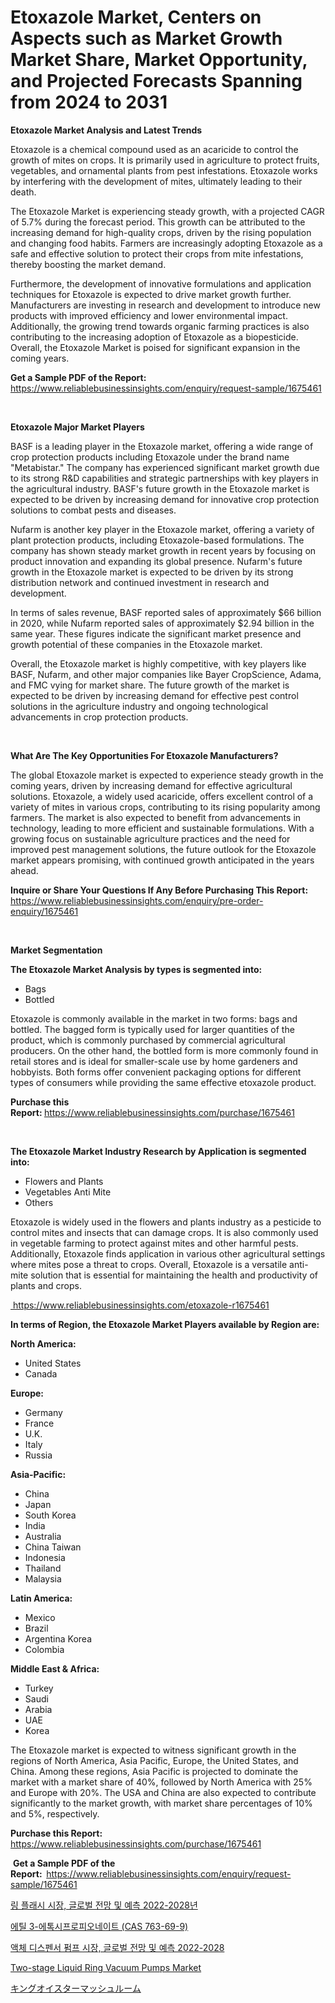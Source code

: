 <p><h1>Etoxazole Market, Centers on Aspects such as Market Growth Market Share, Market Opportunity, and Projected Forecasts Spanning from 2024 to 2031</h1></p><p><strong>Etoxazole Market Analysis and Latest Trends</strong></p>
<p><p>Etoxazole is a chemical compound used as an acaricide to control the growth of mites on crops. It is primarily used in agriculture to protect fruits, vegetables, and ornamental plants from pest infestations. Etoxazole works by interfering with the development of mites, ultimately leading to their death.</p><p>The Etoxazole Market is experiencing steady growth, with a projected CAGR of 5.7% during the forecast period. This growth can be attributed to the increasing demand for high-quality crops, driven by the rising population and changing food habits. Farmers are increasingly adopting Etoxazole as a safe and effective solution to protect their crops from mite infestations, thereby boosting the market demand.</p><p>Furthermore, the development of innovative formulations and application techniques for Etoxazole is expected to drive market growth further. Manufacturers are investing in research and development to introduce new products with improved efficiency and lower environmental impact. Additionally, the growing trend towards organic farming practices is also contributing to the increasing adoption of Etoxazole as a biopesticide. Overall, the Etoxazole Market is poised for significant expansion in the coming years.</p></p>
<p><strong>Get a Sample PDF of the Report:&nbsp;</strong> <a href="https://www.reliablebusinessinsights.com/enquiry/request-sample/1675461">https://www.reliablebusinessinsights.com/enquiry/request-sample/1675461</a></p>
<p>&nbsp;</p>
<p><strong>Etoxazole Major Market Players</strong></p>
<p><p>BASF is a leading player in the Etoxazole market, offering a wide range of crop protection products including Etoxazole under the brand name "Metabistar." The company has experienced significant market growth due to its strong R&D capabilities and strategic partnerships with key players in the agricultural industry. BASF's future growth in the Etoxazole market is expected to be driven by increasing demand for innovative crop protection solutions to combat pests and diseases.</p><p>Nufarm is another key player in the Etoxazole market, offering a variety of plant protection products, including Etoxazole-based formulations. The company has shown steady market growth in recent years by focusing on product innovation and expanding its global presence. Nufarm's future growth in the Etoxazole market is expected to be driven by its strong distribution network and continued investment in research and development.</p><p>In terms of sales revenue, BASF reported sales of approximately $66 billion in 2020, while Nufarm reported sales of approximately $2.94 billion in the same year. These figures indicate the significant market presence and growth potential of these companies in the Etoxazole market.</p><p>Overall, the Etoxazole market is highly competitive, with key players like BASF, Nufarm, and other major companies like Bayer CropScience, Adama, and FMC vying for market share. The future growth of the market is expected to be driven by increasing demand for effective pest control solutions in the agriculture industry and ongoing technological advancements in crop protection products.</p></p>
<p>&nbsp;</p>
<p><strong>What Are The Key Opportunities For Etoxazole Manufacturers?</strong></p>
<p><p>The global Etoxazole market is expected to experience steady growth in the coming years, driven by increasing demand for effective agricultural solutions. Etoxazole, a widely used acaricide, offers excellent control of a variety of mites in various crops, contributing to its rising popularity among farmers. The market is also expected to benefit from advancements in technology, leading to more efficient and sustainable formulations. With a growing focus on sustainable agriculture practices and the need for improved pest management solutions, the future outlook for the Etoxazole market appears promising, with continued growth anticipated in the years ahead.</p></p>
<p><strong>Inquire or Share Your Questions If Any Before Purchasing This Report:</strong> <a href="https://www.reliablebusinessinsights.com/enquiry/pre-order-enquiry/1675461">https://www.reliablebusinessinsights.com/enquiry/pre-order-enquiry/1675461</a></p>
<p>&nbsp;</p>
<p><strong>Market Segmentation</strong></p>
<p><strong>The Etoxazole Market Analysis by types is segmented into:</strong></p>
<p><ul><li>Bags</li><li>Bottled</li></ul></p>
<p><p>Etoxazole is commonly available in the market in two forms: bags and bottled. The bagged form is typically used for larger quantities of the product, which is commonly purchased by commercial agricultural producers. On the other hand, the bottled form is more commonly found in retail stores and is ideal for smaller-scale use by home gardeners and hobbyists. Both forms offer convenient packaging options for different types of consumers while providing the same effective etoxazole product.</p></p>
<p><strong>Purchase this Report:&nbsp;</strong><a href="https://www.reliablebusinessinsights.com/purchase/1675461">https://www.reliablebusinessinsights.com/purchase/1675461</a></p>
<p>&nbsp;</p>
<p><strong>The Etoxazole Market Industry Research by Application is segmented into:</strong></p>
<p><ul><li>Flowers and Plants</li><li>Vegetables Anti Mite</li><li>Others</li></ul></p>
<p><p>Etoxazole is widely used in the flowers and plants industry as a pesticide to control mites and insects that can damage crops. It is also commonly used in vegetable farming to protect against mites and other harmful pests. Additionally, Etoxazole finds application in various other agricultural settings where mites pose a threat to crops. Overall, Etoxazole is a versatile anti-mite solution that is essential for maintaining the health and productivity of plants and crops.</p></p>
<p><a href="https://www.reliablebusinessinsights.com/etoxazole-r1675461">&nbsp;https://www.reliablebusinessinsights.com/etoxazole-r1675461</a></p>
<p><strong>In terms of Region, the Etoxazole Market Players available by Region are:</strong></p>
<p>
    <p> <strong> North America: </strong>
        <ul>
            <li>United States</li>
            <li>Canada</li>
        </ul>
        </p> 
    <p> <strong> Europe: </strong>
        <ul>
            <li>Germany</li>
            <li>France</li>
            <li>U.K.</li>
            <li>Italy</li>
            <li>Russia</li>
        </ul>
        </p> 
    <p> <strong> Asia-Pacific: </strong>
        <ul>
            <li>China</li>
            <li>Japan</li>
            <li>South Korea</li>
            <li>India</li>
            <li>Australia</li>
            <li>China Taiwan</li>
            <li>Indonesia</li>
            <li>Thailand</li>
            <li>Malaysia</li>
        </ul>
        </p> 
    <p> <strong> Latin America: </strong>
        <ul>
            <li>Mexico</li>
            <li>Brazil</li>
            <li>Argentina Korea</li>
            <li>Colombia</li>
        </ul>
        </p> 
    <p> <strong> Middle East & Africa: </strong>
        <ul>
            <li>Turkey</li>
            <li>Saudi</li>
            <li>Arabia</li>
            <li>UAE</li>
            <li>Korea</li>
        </ul>
    </p>
    </p>
<p><p>The Etoxazole market is expected to witness significant growth in the regions of North America, Asia Pacific, Europe, the United States, and China. Among these regions, Asia Pacific is projected to dominate the market with a market share of 40%, followed by North America with 25% and Europe with 20%. The USA and China are also expected to contribute significantly to the market growth, with market share percentages of 10% and 5%, respectively.</p></p>
<p><strong>Purchase this Report: </strong><a href="https://www.reliablebusinessinsights.com/purchase/1675461">https://www.reliablebusinessinsights.com/purchase/1675461</a></p>
<p>&nbsp;<strong>Get a Sample PDF of the Report:&nbsp;&nbsp;</strong><a href="https://www.reliablebusinessinsights.com/enquiry/request-sample/1675461">https://www.reliablebusinessinsights.com/enquiry/request-sample/1675461</a></p>
<p><strong></strong></p>
<p><p><a href="https://github.com/airdroplover110/Market-Research-Report-List-1/blob/main/9675039131024.md">링 플래시 시장, 글로벌 전망 및 예측 2022-2028년</a></p><p><a href="https://medium.com/@mayekuhic00/%EC%97%90%ED%8B%B8-3-%EC%97%90%ED%86%A1%EC%8B%9C-%ED%94%84%EB%A1%9C%ED%94%BC%EC%98%A4%EB%84%A4%EC%9D%B4%ED%8A%B8-cas-763-69-9-%EC%8B%9C%EC%9E%A5-2031%EB%85%84%EA%B9%8C%EC%A7%80-%EC%84%B1%EA%B3%B5%EC%A0%81%EC%9D%B8-%EB%B9%84%EC%A6%88%EB%8B%88%EC%8A%A4-%EC%A0%84%EB%9E%B5%EC%9D%98-%EC%97%B4%EC%87%A0-%EC%98%88%EC%B8%A1-658443e191ec">에틸 3-에톡시프로피오네이트 (CAS 763-69-9)</a></p><p><a href="https://github.com/nhaiquang84/Market-Research-Report-List-1/blob/main/6031593131023.md">액체 디스펜서 펌프 시장, 글로벌 전망 및 예측 2022-2028</a></p><p><a href="https://github.com/pennyaldbrittonh658/Market-Research-Report-List-1/blob/main/two-stage-liquid-ring-vacuum-pumps-market.md">Two-stage Liquid Ring Vacuum Pumps Market</a></p><p><a href="https://medium.com/@desekay3566/%E3%82%AD%E3%83%B3%E3%82%B0%E3%82%AA%E3%82%A4%E3%82%B9%E3%82%BF%E3%83%BC%E3%83%9E%E3%83%83%E3%82%B7%E3%83%A5%E3%83%AB%E3%83%BC%E3%83%A0%E5%B8%82%E5%A0%B4-%E5%B8%82%E5%A0%B4%E3%82%B7%E3%82%A7%E3%82%A2-%E5%B8%82%E5%A0%B4%E5%8B%95%E5%90%91-%E5%B0%86%E6%9D%A5%E3%81%AE%E6%88%90%E9%95%B7%E3%81%AE%E6%8E%A2%E7%B4%A2-877b8954a595">キングオイスターマッシュルーム</a></p></p>